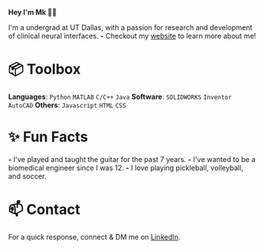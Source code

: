 **Hey I'm Mk 👋🏾**

I'm a undergrad at UT Dallas, with a passion for research and development of clinical neural interfaces.
**-** Checkout my [website](https://mkmaharana.com/) to learn more about me!

# 📦 Toolbox

**Languages**: `Python` `MATLAB` `C/C++`  `Java`
**Software**: `SOLIDWORKS` `Inventor` `AutoCAD` 
**Others**: `Javascript` `HTML` `CSS`

# ✨ Fun Facts

**-** I've played and taught the guitar for the past 7 years.
**-** I've wanted to be a biomedical engineer since I was 12.
**-** I love playing pickleball, volleyball, and soccer.

# 📫 Contact

For a quick response, connect & DM me on [LinkedIn](https://www.linkedin.com/in/mrigankmaharana/).

